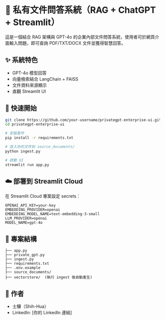 # 🧠 私有文件問答系統（RAG + ChatGPT + Streamlit）

這是一個結合 RAG 架構與 GPT-4o 的企業內部文件問答系統，使用者可於網頁介面輸入問題，即可查詢 PDF/TXT/DOCX 文件並獲得智慧回答。

## ✨ 系統特色
- GPT-4o 模型回答
- 向量檢索結合 LangChain + FAISS
- 文件資料來源顯示
- 直觀 Streamlit UI

## 🚀 快速開始

```bash
git clone https://github.com/your-username/privategpt-enterprise-ui.git
cd privategpt-enterprise-ui

# 安裝套件
pip install -r requirements.txt

# 放入你的文件到 source_documents/
python ingest.py

# 啟動 UI
streamlit run app.py
```

## ☁️ 部署到 Streamlit Cloud

在 Streamlit Cloud 專案設定 secrets：

```
OPENAI_API_KEY=your-key
EMBEDDING_PROVIDER=openai
EMBEDDING_MODEL_NAME=text-embedding-3-small
LLM_PROVIDER=openai
MODEL_NAME=gpt-4o
```

## 📁 專案結構

```
├── app.py
├── private_gpt.py
├── ingest.py
├── requirements.txt
├── .env.example
├── source_documents/
├── vectorstore/  (執行 ingest 後自動產生)
```

## 🙌 作者
- 士驊（Shih-Hua）
- LinkedIn: [你的 LinkedIn 連結]
